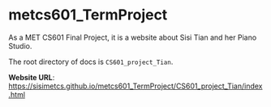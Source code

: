 # metcs601_TermProject

As a MET CS601 Final Project, it is a website about Sisi Tian and her Piano Studio. 

The root directory of docs is `CS601_project_Tian`. 

**Website URL**: https://sisimetcs.github.io/metcs601_TermProject/CS601_project_Tian/index.html 
